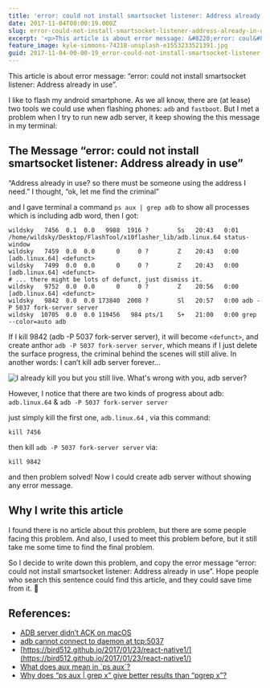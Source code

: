 ```yaml
---
title: 'error: could not install smartsocket listener: Address already in use'
date: 2017-11-04T00:00:19.000Z
slug: error-could-not-install-smartsocket-listener-address-already-in-use
excerpt: '<p>This article is about error message: &#8220;error: coul&#8230;</p> '
feature_image: kyle-simmons-74218-unsplash-e1553233521391.jpg
guid: 2017-11-04-00-00-19_error-could-not-install-smartsocket-listener-address-already-in-use
---
```

This article is about error message: “error: could not install smartsocket listener: Address already in use”.

I like to flash my android smartphone. As we all know, there are (at lease) two tools we could use when flashing phones: `adb` and `fastboot`. But I met a problem when I try to run new adb server, it keep showing the this message in my terminal:

The Message “error: could not install smartsocket listener: Address already in use”
-----------------------------------------------------------------------------------

“Address already in use? so there must be someone using the address I need.” I thought, “ok, let me find the criminal”

and I gave terminal a command `ps aux | grep adb` to show all processes which is including adb word, then I got:

    wildsky   7456  0.1  0.0   9988  1916 ?        Ss   20:43   0:01 /home/wildsky/Desktop/FlashTool/x10flasher_lib/adb.linux.64 status-window
    wildsky   7459  0.0  0.0      0     0 ?        Z    20:43   0:00 [adb.linux.64] <defunct>
    wildsky   7499  0.0  0.0      0     0 ?        Z    20:43   0:00 [adb.linux.64] <defunct>
    # ... there might be lots of defunct, just dismiss it.
    wildsky   9752  0.0  0.0      0     0 ?        Z    20:56   0:00 [adb.linux.64] <defunct>
    wildsky   9842  0.0  0.0 173840  2008 ?        Sl   20:57   0:00 adb -P 5037 fork-server server
    wildsky  10705  0.0  0.0 119456   984 pts/1    S+   21:00   0:00 grep --color=auto adb

If I kill 9842 (adb -P 5037 fork-server server), it will become `<defunct>`, and create anthor `adb -P 5037 fork-server server`, which means if I just delete the surface progress, the criminal behind the scenes will still alive. In another words: I can’t kill adb server forever…

![I already kill you but you still live. What's wrong with you, adb server?](/images/kyle-simmons-74218-unsplash-e1553233521391.jpg)

However, I notice that there are two kinds of progress about adb: `adb.linux.64` & `adb -P 5037 fork-server server`

just simply kill the first one, `adb.linux.64` , via this command:

    kill 7456

then kill `adb -P 5037 fork-server server` via:

    kill 9842

and then problem solved! Now I could create adb server without showing any error message.

Why I write this article
------------------------

I found there is no article about this problem, but there are some people facing this problem. And also, I used to meet this problem before, but it still take me some time to find the final problem.

So I decide to write down this problem, and copy the error message “error: could not install smartsocket listener: Address already in use”. Hope people who search this sentence could find this article, and they could save time from it. 🙂

References:
-----------

*   [ADB server didn’t ACK on macOS](https://stackoverflow.com/questions/43036124/adb-server-didnt-ack-on-macos)
*   [adb cannot connect to daemon at tcp:5037](https://stackoverflow.com/questions/43131020/adb-cannot-connect-to-daemon-at-tcp5037)
*   [https://bird512.github.io/2017/01/23/react-native1/](https://bird512.github.io/2017/01/23/react-native1/)
*   [What does aux mean in \`ps aux\`?](https://unix.stackexchange.com/questions/106847/what-does-aux-mean-in-ps-aux)
*   [Why does “ps aux | grep x” give better results than “pgrep x”?](https://askubuntu.com/questions/157075/why-does-ps-aux-grep-x-give-better-results-than-pgrep-x)
